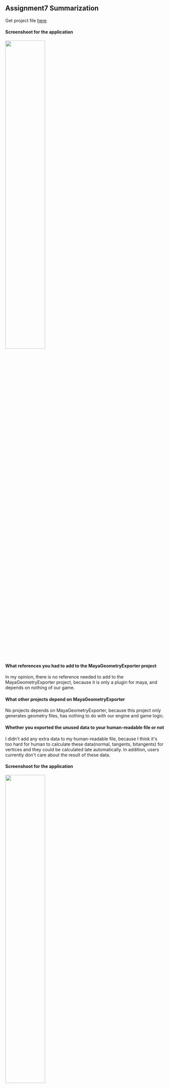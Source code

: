 ## Assignment7 Summarization

Get project file [here](http://www.plutoshe.com/assets/download/Assignment7_MyGame_.zip)

#### Screenshoot for the application

<img src="http://www.plutoshe.com/assets/content/blogs/assignments/eng2_assignment07_01.png" width="50%" height="50%" style="margin:auto"/>


#### What references you had to add to the MayaGeometryExporter project
In my opinion, there is no reference needed to add to the MayaGeometryExporter project, because it is only a plugin for maya, and depends on nothing of our game.

#### What other projects depend on MayaGeometryExporter
No projects depends on MayaGeometryExporter, because this project only generates geometry files, has nothing to do with our engine and game logic.

#### Whether you exported the unused data to your human-readable file or not
I didn't add any extra data to my human-readable file, because I think it's too hard for human to calculate these data(normal, tangents, bitangents) for vertices and they could be calculated late automatically. In addition, users currently don't care about the result of these data.

#### Screenshoot for the application
<img src="http://www.plutoshe.com/assets/content/blogs/assignments/eng2_assignment07_02.png" width="50%" height="50%" style="margin:auto"/>

#### What happens if you try to load a model with too many vertices

I tried loading a data with 1 million vertices, there is nothing special instead of taking several seconds to load vertices data. 
